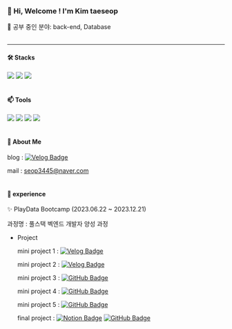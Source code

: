 ### 👋 Hi, Welcome ! I'm Kim taeseop
 👀 공부 중인 분야: back-end, Database
<br/><br/>

 -----
 
#### 🛠️ Stacks
 
 <img src="https://img.shields.io/badge/Java-007396?style=flat-square&logo=Java&logoColor=white"/> <img src="https://img.shields.io/badge/MySQL-4479A1?style=flat-square&logo=MySQL&logoColor=white"/> 
 <img src="https://img.shields.io/badge/Spring Boot-6DB33F?style=flat-square&logo=Spring Boot&logoColor=white"/>
<br/><br/>
  
#### 📫 Tools

 <img src="https://img.shields.io/badge/Visual Studio Code-007ACC?style=flat-square&logo=Visual Studio Code&logoColor=white"/> <img src="https://img.shields.io/badge/GitHub-181717?style=flat-square&logo=GitHub&logoColor=white"/>
 <img src="https://img.shields.io/badge/IntelliJ IDEA-000000?style=flat-square&logo=IntelliJ IDEA&logoColor=white"/>  <img src="https://img.shields.io/badge/DBeaver-382923?style=flat-square&logo=DBeaber&logoColor=white"/> 
<br/><br/>
 
#### 🌱 About Me

blog : [![Velog Badge](https://img.shields.io/badge/Velog-20C997?style=flat-square&logo=Velog&logoColor=white&link=https://velog.io/@kts3445)](https://velog.io/@kts3445)

mail : seop3445@naver.com
<br/><br/>

#### 💞️ experience 

✨ PlayData Bootcamp (2023.06.22 ~ 2023.12.21)

과정명 : 풀스택 벡엔드 개발자 양성 과정

- Project
  
  mini project 1 : [![Velog Badge](https://img.shields.io/badge/Velog-20C997?style=flat-square&logo=Velog&logoColor=white&link=https://velog.io/@kts3445)](https://velog.io/@kts3445/PlayData-Mini-project-1)

  mini project 2 : [![Velog Badge](https://img.shields.io/badge/Velog-20C997?style=flat-square&logo=Velog&logoColor=white&link=https://velog.io/@kts3445)](https://velog.io/@kts3445/PlayData-Mini-project2)

  mini project 3 : [![GitHub Badge](https://img.shields.io/badge/GitHub-181717?style=flat-square&logo=GitHub&logoColor=white&link=https://github.com/)](https://github.com/Kim-taeseop/PlayData_miniProject3)
  
  mini project 4 : [![GitHub Badge](https://img.shields.io/badge/GitHub-181717?style=flat-square&logo=GitHub&logoColor=white&link=https://github.com/)](https://github.com/Kim-taeseop/PlayData_miniProject4)

  mini project 5 : [![GitHub Badge](https://img.shields.io/badge/GitHub-181717?style=flat-square&logo=GitHub&logoColor=white&link=https://github.com/)](https://github.com/Kim-taeseop/PlayData_miniProject5)

  final project :
  [![Notion Badge](https://img.shields.io/badge/Notion-000000?style=flat-square&logo=Notion&logoColor=white&link=https://www.notion.so)](https://www.notion.so/Final-project-3964632668e0462bb5cb0cf209e411da)
  [![GitHub Badge](https://img.shields.io/badge/GitHub-181717?style=flat-square&logo=GitHub&logoColor=white&link=https://github.com/)](https://github.com/Kim-taeseop/PlayData_finalProject)

<!---
Kim-taeseop/Kim-taeseop is a ✨ special ✨ repository because its `README.md` (this file) appears on your GitHub profile.
You can click the Preview link to take a look at your changes.
--->
